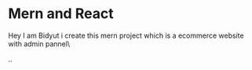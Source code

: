 # Mern and React
Hey I am Bidyut i create this mern project which is a ecommerce website with admin pannel\\

..
